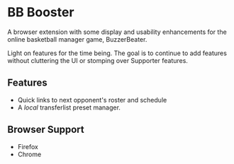 # BB Booster

A browser extension with some display and usability enhancements for the online basketball manager game, BuzzerBeater.

Light on features for the time being. The goal is to continue to add features without cluttering the UI or stomping over Supporter features.

## Features

- Quick links to next opponent's roster and schedule
- A *local* transferlist preset manager. 

## Browser Support

- Firefox
- Chrome
